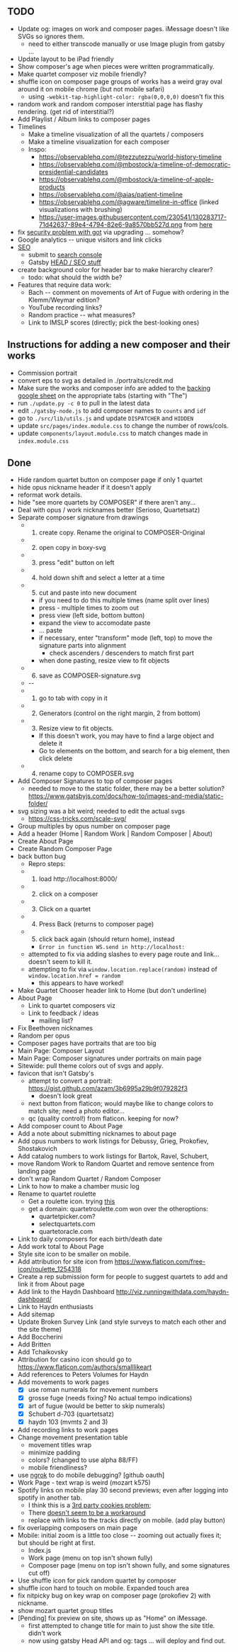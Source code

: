 ## TODO
* Update og: images on work and composer pages. iMessage doesn't like SVGs so ignores them.
    * need to either transcode manually or use Image plugin from gatsby ...
* Update layout to be iPad friendly
* Show composer's age when pieces were written programmatically.
* Make quartet composer viz mobile friendly?
* shuffle icon on composer page groups of works has a weird gray oval around it on mobile chrome (but not mobile safari)
    * using `-webkit-tap-highlight-color: rgba(0,0,0,0)` doesn't fix this
* random work and random composer interstitial page has flashy rendering. (get rid of interstitial?)
* Add Playlist / Album links to composer pages
* Timelines
    * Make a timeline visualization of all the quartets / composers
    * Make a timeline visualization for each composer
    * Inspo:
        * https://observablehq.com/@tezzutezzu/world-history-timeline
        * https://observablehq.com/@mbostock/a-timeline-of-democratic-presidential-candidates
        * https://observablehq.com/@mbostock/a-timeline-of-apple-products
        * https://observablehq.com/@aias/patient-timeline
        * https://observablehq.com/@agware/timeline-in-office (linked visualizations with brushing)
        * https://user-images.githubusercontent.com/230541/130283717-71d42637-89e4-4794-82e6-9a8570bb527d.png from [here](https://github.com/observablehq/plot/blob/main/CHANGELOG.md)
* fix [security problem with got](https://github.com/jsundram/quartet-chooser/security/dependabot/1) via upgrading ... somehow? 
* Google analytics -- unique visitors and link clicks
* [SEO](https://www.google.com/search?q=quartet+roulette)
    * submit to [search console](https://search.google.com/search-console?resource_id=sc-domain:quartetroulette.com)
    * Gatsby [HEAD / SEO stuff ](https://www.gatsbyjs.com/docs/how-to/adding-common-features/adding-seo-component/)
* create background color for header bar to make hierarchy clearer?
    * todo: what should the width be?
* Features that require data work:
    * Bach -- comment on movements of Art of Fugue with ordering in the Klemm/Weymar edition?
    * YouTube recording links?
    * Random practice -- what measures?
    * Link to IMSLP scores (directly; pick the best-looking ones)


## Instructions for adding a new composer and their works
* Commission portrait
* convert eps to svg as detailed in ./portraits/credit.md
* Make sure the works and composer info are added to the [backing google sheet](https://docs.google.com/spreadsheets/d/1Q9MVjq5rOm-vZsfmm1ACg47Q4086W_8Obvn2UqjvrP4/edit#gid=0) on the appropriate tabs (starting with "The")
* run `./update.py -c 0` to pull in the latest data 
* edit `./gatsby-node.js` to add composer names to `counts` and `idf`
* go to `./src/lib/utils.js` and update `DISPATCHER` and `HIDDEN`
* update `src/pages/index.module.css` to change the number of rows/cols.
* update  `components/layout.module.css` to match changes made in `index.module.css`


## Done
* Hide random quartet button on composer page if only 1 quartet
* hide opus nickname header if it doesn't apply
* reformat work details.
* hide "see more quartets by COMPOSER" if there aren't any...
* Deal with opus / work nicknames better (Serioso, Quartetsatz)
* Separate composer signature from drawings
    * 1) create copy. Rename the original to COMPOSER-Original
    * 2) open copy in boxy-svg
    * 3) press "edit" button on left
    * 4) hold down shift and select a letter at a time
    * 5) cut and paste into new document
        * if you need to do this multiple times (name split over lines)
        * press - multiple times to zoom out
        * press view (left side, bottom button)
        * expand the view to accomodate paste
        * ... paste
        * if necessary, enter "transform" mode (left, top) to move the signature parts into alignment
            * check ascenders / descenders to match first part
        * when done pasting, resize view to fit objects
    * 6) save as COMPOSER-signature.svg
    * --    
    * 1) go to tab with copy in it
    * 2) Generators (control on the right margin, 2 from bottom)
    * 3) Resize view to fit objects. 
        * If this doesn't work, you may have to find a large object and delete it
        * Go to elements on the bottom, and search for a big element, then click delete
    * 4) rename copy to COMPOSER.svg
* Add Composer Signatures to top of composer pages
    * needed to move to the static folder, there may be a better solution? https://www.gatsbyjs.com/docs/how-to/images-and-media/static-folder/
* svg sizing was a bit weird; needed to edit the actual svgs
    * https://css-tricks.com/scale-svg/
* Group multiples by opus number on composer page
* Add a header (Home | Random Work | Random Composer | About)
* Create About Page
* Create Random Composer Page
* back button bug
    * Repro steps: 
    * 1) load http://localhost:8000/ 
    * 2) click on a composer
    * 3) Click on a quartet
    * 4) Press Back (returns to composer page)
    * 5) click back again (should return home), instead
        * `Error in function WS.send in http://localhost:`
    * attempted to fix via adding slashes to every page route and link... doesn't seem to kill it.
    * attempting to fix via `window.location.replace(random)` instead of `window.location.href = random`
        * this appears to have worked!
* Make Quartet Chooser header link to Home (but don't underline)
* About Page 
    * Link to quartet composers viz 
    * Link to feedback / ideas
        * mailing list?
* Fix Beethoven nicknames 
* Random per opus 
* Composer pages have portraits that are too big 
* Main Page: Composer Layout
* Main Page: Composer signatures under portraits on main page
* Sitewide: pull theme colors out of svgs and apply.
* favicon that isn't Gatsby's 
    * attempt to convert a portrait: https://gist.github.com/azam/3b6995a29b9f079282f3
        * doesn't look great
    * next button from flaticon; would maybe like to change colors to match site; need a photo editor...
    * qc (quality control!) from flaticon. keeping for now?
* Add composer count to About Page
* Add a note about submitting nicknames to about page
* Add opus numbers to work listings for Debussy, Grieg, Prokofiev, Shostakovich
* Add catalog numbers to work listings for Bartok, Ravel, Schubert,
* move Random Work to Random Quartet and remove sentence from landing page
* don't wrap Random Quartet / Random Composer
* Link to how to make a chamber music log
* Rename to quartet roulette
    * Get a roulette icon. trying [this](https://www.flaticon.com/free-icon/roulette_1254429)
    * get a domain: quartetroulette.com won over the otheroptions:
        * quartetpicker.com?
        * selectquartets.com
        * quartetoracle.com
* Link to daily composers for each birth/death date
* Add work total to About Page 
* Style site icon to be smaller on mobile.
* Add attribution for site icon from https://www.flaticon.com/free-icon/roulette_1254318
* Create a rep submission form for people to suggest quartets to add and link it from About page
* Add link to the Haydn Dashboard http://viz.runningwithdata.com/haydn-dashboard/ 
* Link to Haydn enthusiasts 
* Add sitemap
* Update Broken Survey Link (and style surveys to match each other and the site theme)
* Add Boccherini
* Add Britten
* Add Tchaikovsky
* Attribution for casino icon should go to https://www.flaticon.com/authors/smalllikeart
* Add references to Peters Volumes for Haydn
* Add movements to work pages
    * [x] use roman numerals for movement numbers
    * [x] grosse fuge (needs fixing? No actual tempo indications)
    * [x] art of fugue (would be better to skip numerals)
    * [x] Schubert d-703 (quartetsatz)
    * [x] haydn 103 (mvmts 2 and 3)
* Add recording links to work pages
* Change movement presentation table
    * movement titles wrap
    * minimize padding
    * colors? (changed to use alpha 88/FF)
    * mobile friendliness?
* use [ngrok](https://ngrok.com/) to do mobile debugging? [github oauth]
* Work Page - text wrap is weird (mozart k575)
* Spotify links on mobile play 30 second previews; even after logging into spotify in another tab.
    * I think this is a [3rd party cookies problem](https://stackoverflow.com/questions/52280122/spotify-play-button-is-not-working-playing-only-previews-in-recent-chrome); 
    * There [doesn't seem to be a workaround](https://community.spotify.com/t5/Music-Discussion/Embedded-playlists-play-only-30-seconds-on-mobile-phone-browser/td-p/4986711)
    * replace with links to the tracks directly on mobile. (add play button)
* fix overlapping composers on main page
* Mobile: initial zoom is a little too close -- zooming out actually fixes it; but should be right at first.
    * Index.js
    * Work page (menu on top isn't shown fully)
    * Composer page (menu on top isn't shown fully, and some signatures cut off)
* Use shuffle icon for pick random quartet by composer
* shuffle icon hard to touch on mobile. Expanded touch area
* fix nitpicky bug on key wrap on composer page (prokofiev 2) with nickname.
* show mozart quartet group titles
* [Pending] fix preview on site, shows up as "Home<!-- -->" on iMessage. 
    * first attempted to change title for main to just show the site title. didn't work
    * now using gatsby Head API and og: tags ... will deploy and find out.

